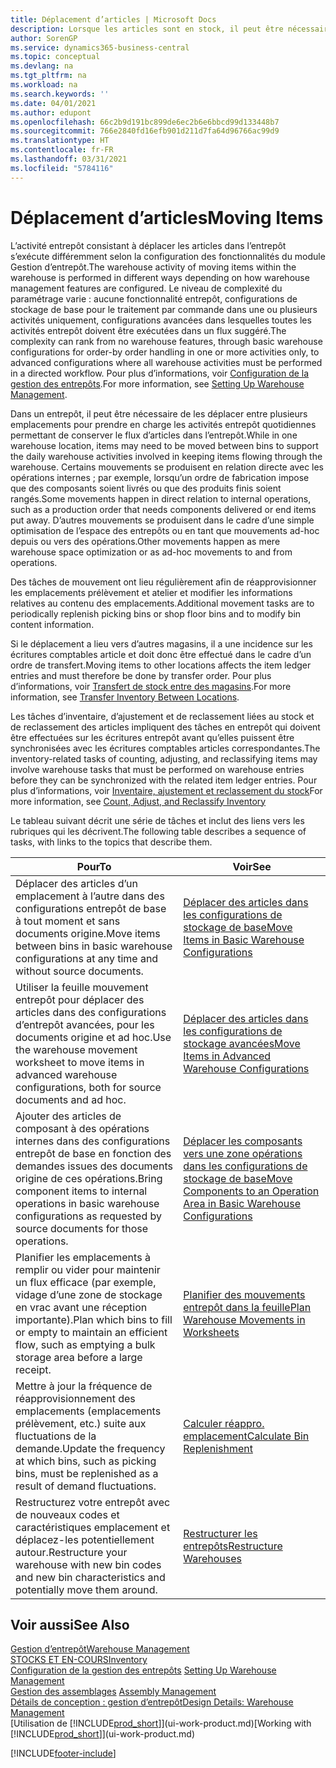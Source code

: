 ```yaml
---
title: Déplacement d’articles | Microsoft Docs
description: Lorsque les articles sont en stock, il peut être nécessaire de les déplacer entre plusieurs emplacements pour prendre en charge les activités entrepôt quotidiennes permettant de conserver le flux d’articles dans l’entrepôt. Certains mouvements se produisent en relation directe avec les opérations internes ; par exemple, lorsqu’un ordre de fabrication impose que des composants soient livrés ou que des produits finis soient rangés. D’autres mouvements se produisent dans le cadre d’une simple optimisation de l’espace des entrepôts ou en tant que mouvements ad-hoc depuis ou vers des opérations.
author: SorenGP
ms.service: dynamics365-business-central
ms.topic: conceptual
ms.devlang: na
ms.tgt_pltfrm: na
ms.workload: na
ms.search.keywords: ''
ms.date: 04/01/2021
ms.author: edupont
ms.openlocfilehash: 66c2b9d191bc899de6ec2b6e6bbcd99d133448b7
ms.sourcegitcommit: 766e2840fd16efb901d211d7fa64d96766ac99d9
ms.translationtype: HT
ms.contentlocale: fr-FR
ms.lasthandoff: 03/31/2021
ms.locfileid: "5784116"
---
```

# <a name="moving-items"></a><span data-ttu-id="7d53b-105">Déplacement d’articles</span><span class="sxs-lookup"><span data-stu-id="7d53b-105">Moving Items</span></span>
<span data-ttu-id="7d53b-106">L’activité entrepôt consistant à déplacer les articles dans l’entrepôt s’exécute différemment selon la configuration des fonctionnalités du module Gestion d’entrepôt.</span><span class="sxs-lookup"><span data-stu-id="7d53b-106">The warehouse activity of moving items within the warehouse is performed in different ways depending on how warehouse management features are configured.</span></span> <span data-ttu-id="7d53b-107">Le niveau de complexité du paramétrage varie : aucune fonctionnalité entrepôt, configurations de stockage de base pour le traitement par commande dans une ou plusieurs activités uniquement, configurations avancées dans lesquelles toutes les activités entrepôt doivent être exécutées dans un flux suggéré.</span><span class="sxs-lookup"><span data-stu-id="7d53b-107">The complexity can rank from no warehouse features, through basic warehouse configurations for order-by order handling in one or more activities only, to advanced configurations where all warehouse activities must be performed in a directed workflow.</span></span> <span data-ttu-id="7d53b-108">Pour plus d’informations, voir [Configuration de la gestion des entrepôts](warehouse-setup-warehouse.md).</span><span class="sxs-lookup"><span data-stu-id="7d53b-108">For more information, see [Setting Up Warehouse Management](warehouse-setup-warehouse.md).</span></span>

<span data-ttu-id="7d53b-109">Dans un entrepôt, il peut être nécessaire de les déplacer entre plusieurs emplacements pour prendre en charge les activités entrepôt quotidiennes permettant de conserver le flux d’articles dans l’entrepôt.</span><span class="sxs-lookup"><span data-stu-id="7d53b-109">While in one warehouse location, items may need to be moved between bins to support the daily warehouse activities involved in keeping items flowing through the warehouse.</span></span> <span data-ttu-id="7d53b-110">Certains mouvements se produisent en relation directe avec les opérations internes ; par exemple, lorsqu’un ordre de fabrication impose que des composants soient livrés ou que des produits finis soient rangés.</span><span class="sxs-lookup"><span data-stu-id="7d53b-110">Some movements happen in direct relation to internal operations, such as a production order that needs components delivered or end items put away.</span></span> <span data-ttu-id="7d53b-111">D’autres mouvements se produisent dans le cadre d’une simple optimisation de l’espace des entrepôts ou en tant que mouvements ad-hoc depuis ou vers des opérations.</span><span class="sxs-lookup"><span data-stu-id="7d53b-111">Other movements happen as mere warehouse space optimization or as ad-hoc movements to and from operations.</span></span>

<span data-ttu-id="7d53b-112">Des tâches de mouvement ont lieu régulièrement afin de réapprovisionner les emplacements prélèvement et atelier et modifier les informations relatives au contenu des emplacements.</span><span class="sxs-lookup"><span data-stu-id="7d53b-112">Additional movement tasks are to periodically replenish picking bins or shop floor bins and to modify bin content information.</span></span>

<span data-ttu-id="7d53b-113">Si le déplacement a lieu vers d’autres magasins, il a une incidence sur les écritures comptables article et doit donc être effectué dans le cadre d’un ordre de transfert.</span><span class="sxs-lookup"><span data-stu-id="7d53b-113">Moving items to other locations affects the item ledger entries and must therefore be done by transfer order.</span></span> <span data-ttu-id="7d53b-114">Pour plus d’informations, voir [Transfert de stock entre des magasins](inventory-how-transfer-between-locations.md).</span><span class="sxs-lookup"><span data-stu-id="7d53b-114">For more information, see [Transfer Inventory Between Locations](inventory-how-transfer-between-locations.md).</span></span>  

<span data-ttu-id="7d53b-115">Les tâches d’inventaire, d’ajustement et de reclassement liées au stock et de reclassement des articles impliquent des tâches en entrepôt qui doivent être effectuées sur les écritures entrepôt avant qu’elles puissent être synchronisées avec les écritures comptables articles correspondantes.</span><span class="sxs-lookup"><span data-stu-id="7d53b-115">The inventory-related tasks of counting, adjusting, and reclassifying items may involve warehouse tasks that must be performed on warehouse entries before they can be synchronized with the related item ledger entries.</span></span> <span data-ttu-id="7d53b-116">Pour plus d’informations, voir [Inventaire, ajustement et reclassement du stock](inventory-how-count-adjust-reclassify.md)</span><span class="sxs-lookup"><span data-stu-id="7d53b-116">For more information, see [Count, Adjust, and Reclassify Inventory](inventory-how-count-adjust-reclassify.md)</span></span>  

 <span data-ttu-id="7d53b-117">Le tableau suivant décrit une série de tâches et inclut des liens vers les rubriques qui les décrivent.</span><span class="sxs-lookup"><span data-stu-id="7d53b-117">The following table describes a sequence of tasks, with links to the topics that describe them.</span></span>   

|<span data-ttu-id="7d53b-118">**Pour**</span><span class="sxs-lookup"><span data-stu-id="7d53b-118">**To**</span></span>|<span data-ttu-id="7d53b-119">**Voir**</span><span class="sxs-lookup"><span data-stu-id="7d53b-119">**See**</span></span>|  
|------------|-------------|  
|<span data-ttu-id="7d53b-120">Déplacer des articles d’un emplacement à l’autre dans des configurations entrepôt de base à tout moment et sans documents origine.</span><span class="sxs-lookup"><span data-stu-id="7d53b-120">Move items between bins in basic warehouse configurations at any time and without source documents.</span></span>|[<span data-ttu-id="7d53b-121">Déplacer des articles dans les configurations de stockage de base</span><span class="sxs-lookup"><span data-stu-id="7d53b-121">Move Items in Basic Warehouse Configurations</span></span>](warehouse-how-to-move-items-ad-hoc-in-basic-warehousing.md)|
|<span data-ttu-id="7d53b-122">Utiliser la feuille mouvement entrepôt pour déplacer des articles dans des configurations d’entrepôt avancées, pour les documents origine et ad hoc.</span><span class="sxs-lookup"><span data-stu-id="7d53b-122">Use the warehouse movement worksheet to move items in advanced warehouse configurations, both for source documents and ad hoc.</span></span>|[<span data-ttu-id="7d53b-123">Déplacer des articles dans les configurations de stockage avancées</span><span class="sxs-lookup"><span data-stu-id="7d53b-123">Move Items in Advanced Warehouse Configurations</span></span>](warehouse-how-to-move-items-in-advanced-warehousing.md)|  
|<span data-ttu-id="7d53b-124">Ajouter des articles de composant à des opérations internes dans des configurations entrepôt de base en fonction des demandes issues des documents origine de ces opérations.</span><span class="sxs-lookup"><span data-stu-id="7d53b-124">Bring component items to internal operations in basic warehouse configurations as requested by source documents for those operations.</span></span>|[<span data-ttu-id="7d53b-125">Déplacer les composants vers une zone opérations dans les configurations de stockage de base</span><span class="sxs-lookup"><span data-stu-id="7d53b-125">Move Components to an Operation Area in Basic Warehouse Configurations</span></span>](warehouse-how-to-move-components-to-an-operation-area-in-basic-warehousing.md)|
|<span data-ttu-id="7d53b-126">Planifier les emplacements à remplir ou vider pour maintenir un flux efficace (par exemple, vidage d’une zone de stockage en vrac avant une réception importante).</span><span class="sxs-lookup"><span data-stu-id="7d53b-126">Plan which bins to fill or empty to maintain an efficient flow, such as emptying a bulk storage area before a large receipt.</span></span>|[<span data-ttu-id="7d53b-127">Planifier des mouvements entrepôt dans la feuille</span><span class="sxs-lookup"><span data-stu-id="7d53b-127">Plan Warehouse Movements in Worksheets</span></span>](warehouse-how-to-plan-warehouse-movements-in-worksheets.md)|
|<span data-ttu-id="7d53b-128">Mettre à jour la fréquence de réapprovisionnement des emplacements (emplacements prélèvement, etc.) suite aux fluctuations de la demande.</span><span class="sxs-lookup"><span data-stu-id="7d53b-128">Update the frequency at which bins, such as picking bins, must be replenished as a result of demand fluctuations.</span></span>|[<span data-ttu-id="7d53b-129">Calculer réappro. emplacement</span><span class="sxs-lookup"><span data-stu-id="7d53b-129">Calculate Bin Replenishment</span></span>](warehouse-how-to-calculate-bin-replenishment.md)|
|<span data-ttu-id="7d53b-130">Restructurez votre entrepôt avec de nouveaux codes et caractéristiques emplacement et déplacez-les potentiellement autour.</span><span class="sxs-lookup"><span data-stu-id="7d53b-130">Restructure your warehouse with new bin codes and new bin characteristics and potentially move them around.</span></span>|[<span data-ttu-id="7d53b-131">Restructurer les entrepôts</span><span class="sxs-lookup"><span data-stu-id="7d53b-131">Restructure Warehouses</span></span>](warehouse-how-to-restructure-warehouses.md)|  

## <a name="see-also"></a><span data-ttu-id="7d53b-132">Voir aussi</span><span class="sxs-lookup"><span data-stu-id="7d53b-132">See Also</span></span>  
[<span data-ttu-id="7d53b-133">Gestion d’entrepôt</span><span class="sxs-lookup"><span data-stu-id="7d53b-133">Warehouse Management</span></span>](warehouse-manage-warehouse.md)  
[<span data-ttu-id="7d53b-134">STOCKS ET EN-COURS</span><span class="sxs-lookup"><span data-stu-id="7d53b-134">Inventory</span></span>](inventory-manage-inventory.md)  
<span data-ttu-id="7d53b-135">[Configuration de la gestion des entrepôts](warehouse-setup-warehouse.md)   </span><span class="sxs-lookup"><span data-stu-id="7d53b-135">[Setting Up Warehouse Management](warehouse-setup-warehouse.md)   </span></span>  
<span data-ttu-id="7d53b-136">[Gestion des assemblages](assembly-assemble-items.md)  </span><span class="sxs-lookup"><span data-stu-id="7d53b-136">[Assembly Management](assembly-assemble-items.md)  </span></span>  
[<span data-ttu-id="7d53b-137">Détails de conception : gestion d’entrepôt</span><span class="sxs-lookup"><span data-stu-id="7d53b-137">Design Details: Warehouse Management</span></span>](design-details-warehouse-management.md)  
<span data-ttu-id="7d53b-138">[Utilisation de [!INCLUDE[prod_short](includes/prod_short.md)]](ui-work-product.md)</span><span class="sxs-lookup"><span data-stu-id="7d53b-138">[Working with [!INCLUDE[prod_short](includes/prod_short.md)]](ui-work-product.md)</span></span>


[!INCLUDE[footer-include](includes/footer-banner.md)]